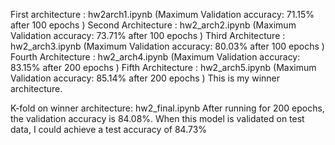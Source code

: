 First architecture : hw2arch1.ipynb (Maximum Validation accuracy: 71.15% after 100 epochs )
Second Architecture : hw2_arch2.ipynb (Maximum Validation accuracy: 73.71% after 100 epochs )
Third Architecture : hw2_arch3.ipynb (Maximum Validation accuracy: 80.03% after 100 epochs )
Fourth Architecture : hw2_arch4.ipynb (Maximum Validation accuracy: 83.15% after 200 epochs )
Fifth Architecture : hw2_arch5.ipynb (Maximum Validation accuracy: 85.14% after 200 epochs )
This is my winner architecture. 

K-fold on winner architecture: hw2_final.ipynb
After running for 200 epochs, the validation accuracy is 84.08%. When this model is validated on test data, I could achieve a test accuracy of 84.73%


